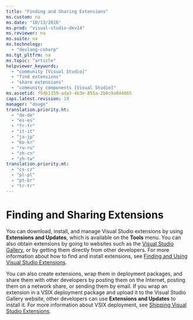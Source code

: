```yaml
---
title: "Finding and Sharing Extensions"
ms.custom: na
ms.date: "10/13/2016"
ms.prod: "visual-studio-dev14"
ms.reviewer: na
ms.suite: na
ms.technology: 
  - "devlang-csharp"
ms.tgt_pltfrm: na
ms.topic: "article"
helpviewer_keywords: 
  - "community [Visual Studio]"
  - "find extensions"
  - "share extensions"
  - "community components [Visual Studio]"
ms.assetid: f5db1359-ada3-4b3e-855a-2b6c9a844665
caps.latest.revision: 19
manager: "douge"
translation.priority.ht: 
  - "de-de"
  - "es-es"
  - "fr-fr"
  - "it-it"
  - "ja-jp"
  - "ko-kr"
  - "ru-ru"
  - "zh-cn"
  - "zh-tw"
translation.priority.mt: 
  - "cs-cz"
  - "pl-pl"
  - "pt-br"
  - "tr-tr"
---
```

# Finding and Sharing Extensions
You can download, install, and manage Visual Studio extensions by using **Extensions and Updates**, which is available on the **Tools** menu. You can also obtain extensions by going to websites such as the [Visual Studio Gallery](http://go.microsoft.com/fwlink/?LinkID=123847), or by getting them directly from other developers. For more information about how to find and install extensions, see [Finding and Using Visual Studio Extensions](../ide/finding-and-using-visual-studio-extensions.md).  
  
 You can also create extensions, wrap them in deployment packages, and share them with other developers by posting them on the Internet, posting them on a network share, or sending them by email. If you wrap an extension in a VSIX deployment package and upload it to the Visual Studio Gallery website, other developers can use **Extensions and Updates** to install it. For more information about VSIX deployment, see [Shipping Visual Studio Extensions](../extensibility/shipping-visual-studio-extensions.md).